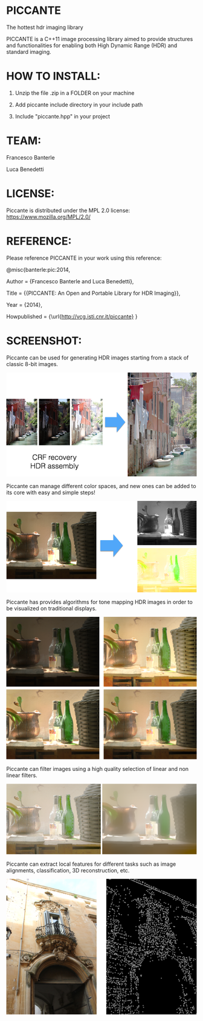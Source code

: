 PICCANTE
========

The hottest hdr imaging library

PICCANTE is a C++11 image processing library aimed to provide structures and functionalities for enabling both High Dynamic Range (HDR) and standard imaging.

HOW TO INSTALL:
===============

1) Unzip the file .zip in a FOLDER on your machine

2) Add piccante include directory in your include path

3) Include "piccante.hpp" in your project

TEAM:
=====

Francesco Banterle

Luca Benedetti

LICENSE:
========
Piccante is distributed under the MPL 2.0 license: https://www.mozilla.org/MPL/2.0/

REFERENCE:
==========

Please reference PICCANTE in your work using this reference:

@misc{banterle:pic:2014,

 Author = {Francesco Banterle and Luca Benedetti},

 Title = {{PICCANTE: An Open and Portable Library
          for HDR Imaging}},

 Year  = {2014},

 Howpublished = {\url{http://vcg.isti.cnr.it/piccante}
 }

SCREENSHOT:
===========
Piccante can be used for generating HDR images starting from a stack of classic 8-bit
images.

![HDR Generation](/screenshots/hdr_generation.png?raw=true "HDR Generation")

Piccante can manage different color spaces, and new ones can be added to its core with easy and simple steps!

![Color Spaces](/screenshots/color_spaces.png?raw=true "Color Spaces")

Piccante has provides algorithms for tone mapping HDR images in order to be visualized on traditional displays.

![Tone Mapping](/screenshots/tone_mapping.png?raw=true "Tone Mapping")

Piccante can filter images using a high quality selection of linear and non linear filters.

![Filtering](/screenshots/filtering.png?raw=true "Filtering")

Piccante can extract local features for different tasks such as image alignments, classification, 3D reconstruction, etc.

![Local Features](/screenshots/local_features.png?raw=true "Local Features")
